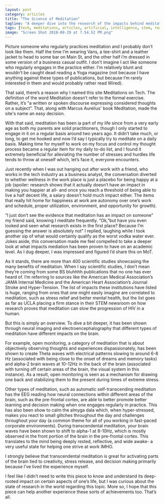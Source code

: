```yaml
---
layout: post
category: articles
title: "The Science of Meditation"
tagline: "A deeper dive into the research of the impacts behind meditation"
tags: [tech, meditations, articles, artificial, intelligence, stem, reasearch, well-being, meditate]
image: "Screen Shot 2018-08-29 at 7.54.52 PM.png"
---
```


Picture someone who regularly practices meditation and I probably don’t look like them. Half the time I’m wearing Vans, a tee-shirt and a leather jacket to head to some bar on Main St, and the other half i’m dressed in some version of a business casual outfit. I don't imagine I act like someone who regularly engages in the practice either. I’m relatively blunt and wouldn’t be caught dead reading a Yoga magazine (not because I have anything against these types of publications, but because I’m rarely interested in them and would probably rather read Wired).

That said, there’s a reason why I named this site Meditations on Tech. The definition of the word Meditation doesn’t refer to the formal exercise. Rather, it’s “a written or spoken discourse expressing considered thoughts on a subject”. That, along with Marcus Aurelius' book Meditation, made the site's name an easy decision.

With that said, meditation has been ia part of my life since from a very early age as both my parents are solid practitioners, though I only started to engage in it on a regular basis around two years ago. It didn’t take much, or long, to get me hooked and now I’d say I typically try to meditate on a daily basis. Making time for myself to work on my focus and control my thought process became a regular item for my daily to-do list, and I found it extremely beneficial for alleviating the number of stresses and hurdles life tends to throw at oneself which, let’s face it, everyone encounters.

Just recently when I was out hanging out after work with a friend, who works in the tech industry as a business analyst, the conversation diverted to whether wellness in the work place is just a placebo for being happy at a job (spoiler: research shows that it actually doesn’t have an impact in making you happier at all- and once you reach a threshold of being able to live a half decent life, a salary doesn’t hold much impact either. The items that really hit home for happiness at work are autonomy over one’s work and schedule, proper utilization, environment, and opportunity for growth).

“I just don’t see the evidence that meditation has an impact on someone” my friend said, knowing I meditate frequently. “Ok,”but have you even looked and seen what research exists in the first place? Because I’m guessing the answer is absolutely not” I replied, laughing while I took another sip of what would certainly qualify as the worst vodka water ever. Jokes aside, this conversation made me feel compelled to take a deeper look at what impacts mediation has been proven to have on an academic level. As I dug deeper, I was impressed and figured I’d share this on MoT.

As it stands, there are more than 400 scientific studies showcasing the many benefits of meditation. When I say scientific studies, I don’t mean they’re coming from some BS bluhhhh publications that no one has ever heard of. I’m referring to sources like the American Medical Association’s JAMA Internal Medicine and the American Heart Association’s Journal Stroke and Hyper-Tension. The list of impacts these institutions have listed is huge, ranging from ones that one might easily imagine are correlated to meditation, such as stress relief and better mental health, but the list goes as far as UCLA placing a firm stance in their STEM newsroom on how research proves that meditation can slow the progression of HIV in a human.

But this is simply an overview. To dive a bit deeper, it has been shown through neural imaging and electroencephalography that different types of meditation have different impacts on the brain.

 For example, open monitoring, a category of meditation that is about objectively observing thoughts and experiences dispassionately, has been shown to create Theta waves with electrical patterns slowing to around 6-8 Hz (associated with being close to the onset of dreams and memory tasks) and alpha-2 brain waves at 10-12Hz in the back of the brain (associated with turning off certain areas of the brain, the visual system in this instance). As a result, open monitoring is seen as a mechanism for drawing one back and stabilizing them to the present during times of extreme stress.

Other types of meditation, such as automatic self-transcending meditation has the EEG reading how neural connections within different areas of the brain, such as the pre-frontal cortex, are able to better promote better learning and decision making when one engages regularly in practice. This has also been show to calm the almyga dala which, when hyper-stressed, makes you react to small glitches throughout the day and challenges throughout your day (a common theme for all of you working in fast-paced corporate environments). During transcendental meditation, your brain waves have been shown to shift to alpha-1 at 8-10Hz, which is mostly observed in the front portion of the brain in the pre-frontal cortex. This translates to the mind being deeply rested, reflective, and wide awake- a very useful state for helping one strive at work IMHO.

I strongly believe that transcendental meditation is great for activating parts of the brain tied to creativity, stress release, and decision making primarily because I’ve lived the experience myself. 

I feel like I didn’t need to write this piece to know and understand its deep-rooted impact on certain aspects of one’s life, but I was curious about the state of research in the world regarding this topic. More so, I hope that this piece can help another experience these sorts of achievements too. That’s all. 
